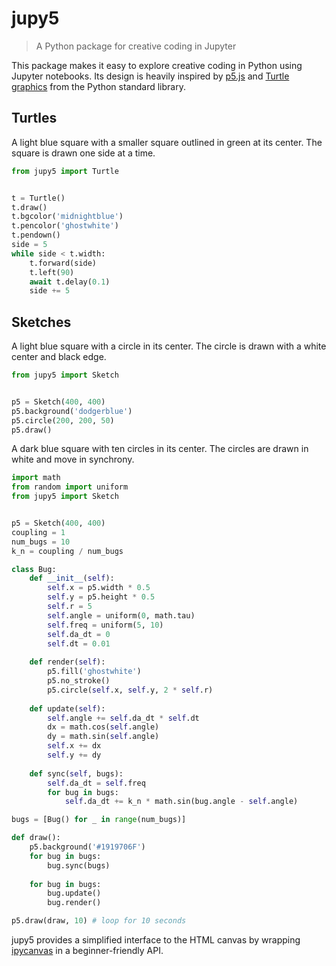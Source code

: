 # jupy5
> A Python package for creative coding in Jupyter

This package makes it easy to explore creative coding in Python using Jupyter notebooks. Its design is heavily inspired by [p5.js](https://github.com/processing/p5.js) and [Turtle graphics](https://docs.python.org/3/library/turtle.html) from the Python standard library.

## Turtles
A light blue square with a smaller square outlined in green at its center. The square is drawn one side at a time.
```python
from jupy5 import Turtle


t = Turtle()
t.draw()
t.bgcolor('midnightblue')
t.pencolor('ghostwhite')
t.pendown()
side = 5
while side < t.width:
    t.forward(side)
    t.left(90)
    await t.delay(0.1)
    side += 5
```

## Sketches
A light blue square with a circle in its center. The circle is drawn with a white center and black edge.
```python
from jupy5 import Sketch


p5 = Sketch(400, 400)
p5.background('dodgerblue')
p5.circle(200, 200, 50)
p5.draw()
```

A dark blue square with ten circles in its center. The circles are drawn in white and move in synchrony.
```python
import math
from random import uniform
from jupy5 import Sketch


p5 = Sketch(400, 400)
coupling = 1
num_bugs = 10
k_n = coupling / num_bugs

class Bug:
    def __init__(self):
        self.x = p5.width * 0.5
        self.y = p5.height * 0.5
        self.r = 5
        self.angle = uniform(0, math.tau)
        self.freq = uniform(5, 10)
        self.da_dt = 0
        self.dt = 0.01
    
    def render(self):
        p5.fill('ghostwhite')
        p5.no_stroke()
        p5.circle(self.x, self.y, 2 * self.r)
    
    def update(self):
        self.angle += self.da_dt * self.dt
        dx = math.cos(self.angle)
        dy = math.sin(self.angle)
        self.x += dx
        self.y += dy
    
    def sync(self, bugs):
        self.da_dt = self.freq
        for bug in bugs:
            self.da_dt += k_n * math.sin(bug.angle - self.angle)

bugs = [Bug() for _ in range(num_bugs)]

def draw():
    p5.background('#1919706F')
    for bug in bugs:
        bug.sync(bugs)
    
    for bug in bugs:
        bug.update()
        bug.render()

p5.draw(draw, 10) # loop for 10 seconds
```

jupy5 provides a simplified interface to the HTML canvas by wrapping [ipycanvas](https://ipycanvas.readthedocs.io/en/latest/index.html) in a beginner-friendly API.
